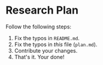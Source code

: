 # Research Plan

Follow the following steps:

1. Fix the typos in `README.md`.
2. Fix the typos in _this_ file (`plan.md`).
3. Contribute your changes.
4. That's it. Your done!
